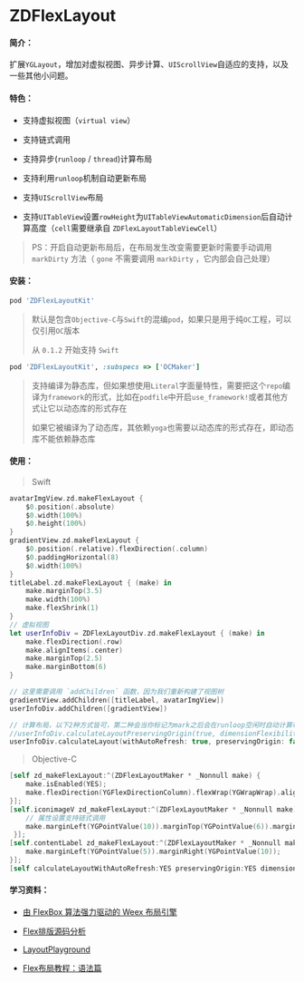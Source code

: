 # ZDFlexLayout

#### 简介：

扩展`YGLayout`，增加对虚拟视图、异步计算、`UIScrollView`自适应的支持，以及一些其他小问题。

#### 特色：

+ 支持虚拟视图（`virtual view`）

+ 支持链式调用

+ 支持异步(`runloop` / `thread`)计算布局

+ 支持利用`runloop`机制自动更新布局

+ 支持`UIScrollView`布局

+ 支持`UITableView`设置`rowHeight`为`UITableViewAutomaticDimension`后自动计算高度（`cell`需要继承自 `ZDFlexLayoutTableViewCell`）

    
> PS：开启自动更新布局后，在布局发生改变需要更新时需要手动调用 `markDirty` 方法（ `gone` 不需要调用 `markDirty` ，它内部会自己处理）

#### 安装：

```ruby
pod 'ZDFlexLayoutKit'
```

> 默认是包含`Objective-C`与`Swift`的混编`pod`，如果只是用于纯`OC`工程，可以仅引用`OC`版本
>
> 从 `0.1.2` 开始支持 `Swift`

```ruby
pod 'ZDFlexLayoutKit', :subspecs => ['OCMaker']
```

> 支持编译为静态库，但如果想使用`Literal`字面量特性，需要把这个`repo`编译为`framework`的形式，比如在`podfile`中开启`use_framework!`或者其他方式让它以动态库的形式存在
>
> 如果它被编译为了动态库，其依赖`yoga`也需要以动态库的形式存在，即动态库不能依赖静态库

#### 使用：

> Swift

```swift
avatarImgView.zd.makeFlexLayout {
    $0.position(.absolute)
    $0.width(100%)
    $0.height(100%)
}
gradientView.zd.makeFlexLayout {
    $0.position(.relative).flexDirection(.column)
    $0.paddingHorizontal(8)
    $0.width(100%)
}
titleLabel.zd.makeFlexLayout { (make) in
    make.marginTop(3.5)
    make.width(100%)
    make.flexShrink(1)
}
// 虚拟视图
let userInfoDiv = ZDFlexLayoutDiv.zd.makeFlexLayout { (make) in
    make.flexDirection(.row)
    make.alignItems(.center)
    make.marginTop(2.5)
    make.marginBottom(6)
}

// 这里需要调用 `addChildren` 函数，因为我们重新构建了视图树
gradientView.addChildren([titleLabel, avatarImgView])
userInfoDiv.addChildren([gradientView])

// 计算布局，以下2种方式皆可，第二种会当你标记为mark之后会在runloop空闲时自动计算布局
//userInfoDiv.calculateLayoutPreservingOrigin(true, dimensionFlexibility: .flexibleHeight)
userInfoDiv.calculateLayout(withAutoRefresh: true, preservingOrigin: false, dimensionFlexibility: .flexibleHeight)
```

> Objective-C

```objective-c
[self zd_makeFlexLayout:^(ZDFlexLayoutMaker * _Nonnull make) {
    make.isEnabled(YES);
    make.flexDirection(YGFlexDirectionColumn).flexWrap(YGWrapWrap).alignContent(YGAlignCenter);
}];
[self.iconimageV zd_makeFlexLayout:^(ZDFlexLayoutMaker * _Nonnull make) {
    // 属性设置支持链式调用
    make.marginLeft(YGPointValue(10)).marginTop(YGPointValue(6)).marginBottom(YGPointValue(6)).width(YGPointValue(20)).height(YGPointValue(20));
 }];
[self.contentLabel zd_makeFlexLayout:^(ZDFlexLayoutMaker * _Nonnull make) {
    make.marginLeft(YGPointValue(5)).marginRight(YGPointValue(10));
}];
[self calculateLayoutWithAutoRefresh:YES preservingOrigin:YES dimensionFlexibility:ZDDimensionFlexibilityFlexibleHeight];
```

#### 学习资料：

+ [由 FlexBox 算法强力驱动的 Weex 布局引擎](https://halfrost.com/weex_flexbox/)

+ [Flex排版源码分析](https://juejin.im/post/5ad1c4a8f265da2389262828)

+ [LayoutPlayground](https://yogalayout.com/playground)

+ [Flex布局教程：语法篇](http://www.ruanyifeng.com/blog/2015/07/flex-grammar.html)


